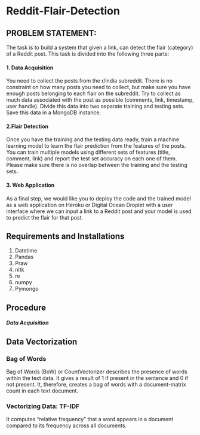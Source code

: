 # Reddit-Flair-Detection

## PROBLEM STATEMENT:
The task is to build a system that given a link, can detect the flair (category) of a Reddit post.
This task is divided into the following three parts:
#### 1. Data Acquisition
You need to collect the posts from the r/india subreddit. There is no constraint on how many
posts you need to collect, but make sure you have enough posts belonging to each flair on the
subreddit. Try to collect as much data associated with the post as possible (comments, link,
timestamp, user handle). Divide this data into two separate training and testing sets. Save this
data in a MongoDB instance.
#### 2.Flair Detection
Once you have the training and the testing data ready, train a machine learning model to learn
the flair prediction from the features of the posts. You can train multiple models using different
sets of features (title, comment, link) and report the test set accuracy on each one of them.
Please make sure there is no overlap between the training and the testing sets.
#### 3. Web Application
As a final step, we would like you to deploy the code and the trained model as a web application
on Heroku or Digital Ocean Droplet with a user interface where we can input a link to a Reddit
post and your model is used to predict the flair for that post.

## Requirements and Installations
1. Datetime
2. Pandas
3. Praw
4. nltk
5. re
6. numpy
7. Pymongo


## Procedure
##### Data Acquisition



## Data Vectorization
### Bag of Words
Bag of Words (BoW) or CountVectorizer describes the presence of words within the text data. It gives a result of 1 if present in the sentence and 0 if not present. It, therefore, creates a bag of words with a document-matrix count in each text document.
### Vectorizing Data: TF-IDF
It computes “relative frequency” that a word appears in a document compared to its frequency across all documents. 
